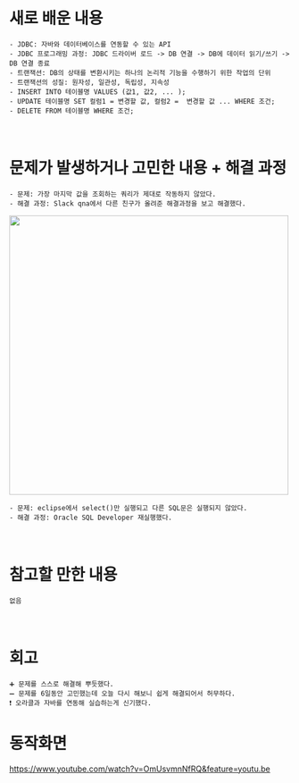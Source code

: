 # 새로 배운 내용
```
- JDBC: 자바와 데이터베이스를 연동할 수 있는 API
- JDBC 프로그래밍 과정: JDBC 드라이버 로드 -> DB 연결 -> DB에 데이터 읽기/쓰기 -> DB 연결 종료
- 트랜잭션: DB의 상태를 변환시키는 하나의 논리적 기능을 수행하기 위한 작업의 단위
- 트랜잭션의 성질: 원자성, 일관성, 독립성, 지속성
- INSERT INTO 테이블명 VALUES (값1, 값2, ... );
- UPDATE 테이블명 SET 컬럼1 = 변경할 값, 컬럼2 =  변경할 값 ... WHERE 조건;
- DELETE FROM 테이블명 WHERE 조건;
```
　
 
# 문제가 발생하거나 고민한 내용 + 해결 과정
```
- 문제: 가장 마지막 값을 조회하는 쿼리가 제대로 작동하지 않았다.
- 해결 과정: Slack qna에서 다른 친구가 올려준 해결과정을 보고 해결했다.
```

<img src="https://user-images.githubusercontent.com/53859836/99214743-4ced2900-2814-11eb-9872-5697e59060a8.png" width=500>

```
- 문제: eclipse에서 select()만 실행되고 다른 SQL문은 실행되지 않았다.
- 해결 과정: Oracle SQL Developer 재실행했다.
```

　
　
 
# 참고할 만한 내용
```
없음
```


　
　
 　

# 회고
```
➕ 문제를 스스로 해결해 뿌듯했다.
➖ 문제를 6일동안 고민했는데 오늘 다시 해보니 쉽게 해결되어서 허무하다.
❗ 오라클과 자바를 연동해 실습하는게 신기했다.
```

# 동작화면
https://www.youtube.com/watch?v=OmUsvmnNfRQ&feature=youtu.be
